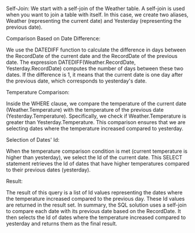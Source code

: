 Self-Join: We start with a self-join of the Weather table. A self-join is used when you want to join a table with itself. In this case, we create two aliases, Weather (representing the current date) and Yesterday (representing the previous date).

Comparison Based on Date Difference:

We use the DATEDIFF function to calculate the difference in days between the RecordDate of the current date and the RecordDate of the previous date. The expression DATEDIFF(Weather.RecordDate, Yesterday.RecordDate) computes the number of days between these two dates.
If the difference is 1, it means that the current date is one day after the previous date, which corresponds to yesterday's date.

Temperature Comparison:

Inside the WHERE clause, we compare the temperature of the current date (Weather.Temperature) with the temperature of the previous date (Yesterday.Temperature).
Specifically, we check if Weather.Temperature is greater than Yesterday.Temperature. This comparison ensures that we are selecting dates where the temperature increased compared to yesterday.

Selection of Dates' Id:

When the temperature comparison condition is met (current temperature is higher than yesterday), we select the Id of the current date.
This SELECT statement retrieves the Id of dates that have higher temperatures compared to their previous dates (yesterday).

Result:

The result of this query is a list of Id values representing the dates where the temperature increased compared to the previous day. These Id values are returned in the result set.
In summary, the SQL solution uses a self-join to compare each date with its previous date based on the RecordDate. It then selects the Id of dates where the temperature increased compared to yesterday and returns them as the final result.​
